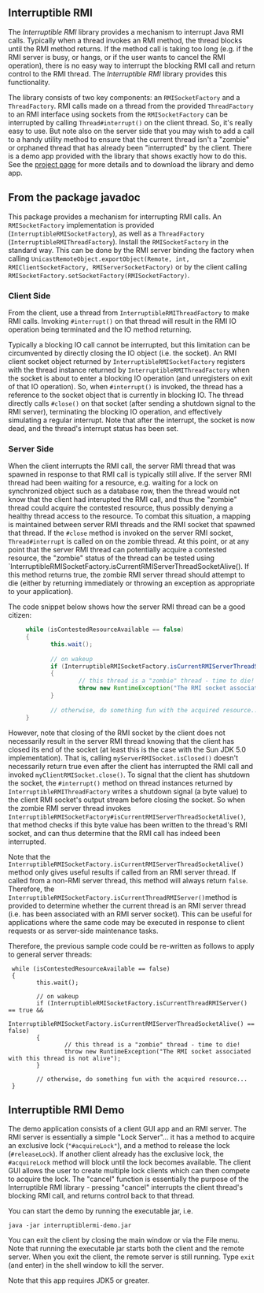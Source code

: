 ## Interruptible RMI

The *Interruptible RMI* library provides a mechanism to interrupt Java RMI calls.
Typically when a thread invokes an RMI method, the thread blocks until
the RMI method returns. If the method call is taking too long (e.g. if
the RMI server is busy, or hangs, or if the user wants to cancel the RMI
operation), there is no easy way to interrupt the blocking RMI call and
return control to the RMI thread. The *Interruptible RMI* library provides
this functionality. 

The library consists of two key components: an `RMISocketFactory` and a
`ThreadFactory`. RMI calls made on a thread from the provided `ThreadFactory`
to an RMI interface using sockets from the `RMISocketFactory` can be
interrupted by calling `Thread#interrupt()` on the client thread. So, it's
really easy to use. But note also on the server side that you may wish
to add a call to a handy utility method to ensure that the current
thread isn't a "zombie" or orphaned thread that has already been
"interrupted" by the client. There is a demo app provided with the
library that shows exactly how to do this. See the
[project page](https://github.com/neilotoole/interruptiblermi) for more
details and to download the library and demo app.


## From the package javadoc
This package provides a mechanism for interrupting RMI calls. An `RMISocketFactory` implementation is provided (`InterruptibleRMISocketFactory`), as well as a `ThreadFactory` (`InterruptibleRMIThreadFactory`). Install the `RMISocketFactory` in the standard way. This can be done by the RMI server binding the factory when calling `UnicastRemoteObject.exportObject(Remote, int, RMIClientSocketFactory, RMIServerSocketFactory)` or by the client calling `RMISocketFactory.setSocketFactory(RMISocketFactory)`.

### Client Side

From the client, use a thread from `InterruptibleRMIThreadFactory` to make RMI calls. Invoking `#interrupt()` on that thread will result in the RMI IO operation being terminated and the IO method returning.

Typically a blocking IO call cannot be interrupted, but this limitation can be circumvented by directly closing the IO object (i.e. the socket). An RMI client socket object returned by `InterruptibleRMISocketFactory` registers with the thread instance returned by `InterruptibleRMIThreadFactory` when the socket is about to enter a blocking IO operation (and unregisters on exit of that IO operation). So, when `#interrupt()` is invoked, the thread has a reference to the socket object that is currently in blocking IO. The thread directly calls `#close()` on that socket (after sending a shutdown signal to the RMI server), terminating the blocking IO operation, and effectively simulating a regular interrupt. Note that after the interrupt, the socket is now dead, and the thread's interrupt status has been set.

### Server Side

When the client interrupts the RMI call, the server RMI thread that was spawned in response to that RMI call is typically still alive. If the server RMI thread had been waiting for a resource, e.g. waiting for a lock on synchronized object such as a database row, then the thread would not know that the client had interupted the RMI call, and thus the "zombie" thread could acquire the contested resource, thus possibly denying a healthy thread access to the resource. To combat this situation, a mapping is maintained between server RMI threads and the RMI socket that spawned that thread. If the `#close` method is invoked on the server RMI socket, `Thread#interrupt` is called on on the zombie thread. At this point, or at any point that the server RMI thread can potentially acquire a contested resource, the "zombie" status of the thread can be tested using `InterruptibleRMISocketFactory.isCurrentRMIServerThreadSocketAlive(). If this method returns true, the zombie RMI server thread should attempt to die (either by returning immediately or throwing an exception as appropriate to your application).

The code snippet below shows how the server RMI thread can be a good citizen:

```java
     while (isContestedResourceAvailable == false)
     {
            this.wait();
     
            // on wakeup
            if (InterruptibleRMISocketFactory.isCurrentRMIServerThreadSocketAlive() == false)
            {
                    // this thread is a "zombie" thread - time to die!
                    throw new RuntimeException("The RMI socket associated with this thread is not alive");
            }
     
            // otherwise, do something fun with the acquired resource...
     }
```

However, note that closing of the RMI socket by the client does not necessarily result in the server RMI thread knowing that the client has closed its end of the socket (at least this is the case with the Sun JDK 5.0 implementation). That is, calling `myServerRMISocket.isClosed()` doesn't necessarily return true even after the client has interrupted the RMI call and invoked `myClientRMISocket.close()`. To signal that the client has shutdown the socket, the `#interrupt()` method on thread instances returned by `InterruptibleRMIThreadFactory` writes a shutdown signal (a byte value) to the client RMI socket's output stream before closing the socket. So when the zombie RMI server thread invokes `InterruptibleRMISocketFactory#isCurrentRMIServerThreadSocketAlive()`, that method checks if this byte value has been written to the thread's RMI socket, and can thus determine that the RMI call has indeed been interrupted.

Note that the `InterruptibleRMISocketFactory.isCurrentRMIServerThreadSocketAlive()` method only gives useful results if called from an RMI server thread. If called from a non-RMI server thread, this method will always return `false`. Therefore, the `InterruptibleRMISocketFactory.isCurrentThreadRMIServer()`method is provided to determine whether the current thread is an RMI server thread (i.e. has been associated with an RMI server socket). This can be useful for applications where the same code may be executed in response to client requests or as server-side maintenance tasks.

Therefore, the previous sample code could be re-written as follows to apply to general server threads:

     while (isContestedResourceAvailable == false)
     {
            this.wait();
     
            // on wakeup
            if (InterruptibleRMISocketFactory.isCurrentThreadRMIServer() == true &&
                InterruptibleRMISocketFactory.isCurrentRMIServerThreadSocketAlive() == false)
            {
                    // this thread is a "zombie" thread - time to die!
                    throw new RuntimeException("The RMI socket associated with this thread is not alive");
            }
     
            // otherwise, do something fun with the acquired resource...
     }
     



## Interruptible RMI Demo

The demo application consists of a client GUI app and an RMI server. The RMI server is essentially a simple "Lock Server"... 
it has a method to acquire an exclusive lock (`"#acquireLock"`), and a method to release the lock (`#releaseLock`). 
If another client already has the exclusive lock, the `#acquireLock` method will block until the lock becomes available.
The client GUI allows the user to create multiple lock clients which can then compete to acquire the lock.
The "cancel" function is essentially the purpose of the Interruptible RMI library - pressing "cancel" interrupts
the client thread's blocking RMI call, and returns control back to that thread.

You can start the demo by running the executable jar, i.e.
```
java -jar interruptiblermi-demo.jar
```
You can exit the client by closing the main window or via the File menu. Note that running the executable jar starts both the client 
and the remote server. When you exit the client, the remote server is still running. Type `exit` (and enter) in the shell
window to kill the server.

Note that this app requires JDK5 or greater.
